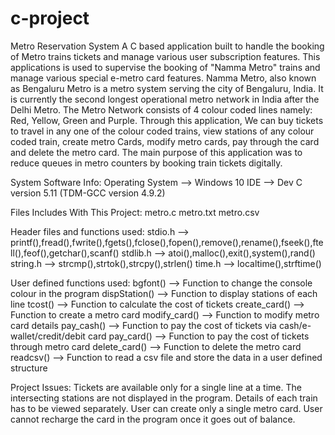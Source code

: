 # c-project
Metro Reservation System
A C based application built to handle the booking of Metro trains tickets and manage various user subscription features.
This applications is used to supervise the booking of "Namma Metro" trains and manage various special e-metro card features.
Namma Metro, also known as Bengaluru Metro is a metro system serving the city of Bengaluru, India. It is currently the second 
longest operational metro network in India after the Delhi Metro. 
The Metro Network consists of 4 colour coded lines namely: Red, Yellow, Green and Purple.
Through this application, We can buy tickets to travel in any one of the colour coded trains, view stations of any colour coded
train, create metro Cards, modify metro cards, pay through the card and delete the metro card.
The main purpose of this application was to reduce queues in metro counters by booking train tickets digitally. 


System Software Info:
Operating System --> Windows 10 
IDE --> Dev C version 5.11 (TDM-GCC version 4.9.2)


Files Includes With This Project:
metro.c
metro.txt
metro.csv


Header files and functions used:
stdio.h --> printf(),fread(),fwrite(),fgets(),fclose(),fopen(),remove(),rename(),fseek(),ftell(),feof(),getchar(),scanf()
stdlib.h --> atoi(),malloc(),exit(),system(),rand()
string.h --> strcmp(),strtok(),strcpy(),strlen()
time.h --> localtime(),strftime()


User defined functions used:
bgfont() --> Function to change the console colour in the program
dispStation() --> Function to display stations of each line
tcost() --> Function to calculate the cost of tickets
create_card() --> Function to create a metro card
modify_card() --> Function to modify metro card details
pay_cash() --> Function to pay the cost of tickets via cash/e-wallet/credit/debit card
pay_card() --> Function to pay the cost of tickets through metro card 
delete_card() --> Function to delete the metro card
readcsv() --> Function to read a csv file and store the data in a user defined structure


Project Issues:
Tickets are available only for a single line at a time.
The intersecting stations are not displayed in the program.
Details of each train has to be viewed separately.
User can create only a single metro card. 
User cannot recharge the card in the program once it goes out of balance.   

